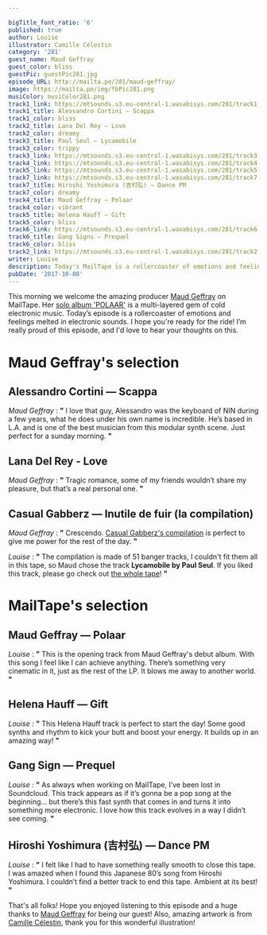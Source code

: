 ```yaml
---

bigTitle_font_ratio: '6'
published: true
author: Louise
illustrator: Camille Célestin
category: '281'
guest_name: Maud Geffray
guest_color: bliss
guestPic: guestPic281.jpg
episode_URL: http://mailta.pe/281/maud-geffray/
image: https://mailta.pe/img/fbPic281.png
musiColor: musiColor281.png
track1_link: https://mtsounds.s3.eu-central-1.wasabisys.com/281/track1.mp3
track1_title: Alessandro Cortini — Scappa
track1_color: bliss
track2_title: Lana Del Rey — Love
track2_color: dreamy
track3_title: Paul Seul — Lycamobile
track3_color: trippy
track3_link: https://mtsounds.s3.eu-central-1.wasabisys.com/281/track3.mp3
track4_link: https://mtsounds.s3.eu-central-1.wasabisys.com/281/track4.mp3
track5_link: https://mtsounds.s3.eu-central-1.wasabisys.com/281/track5.mp3
track7_link: https://mtsounds.s3.eu-central-1.wasabisys.com/281/track7.mp3
track7_title: Hiroshi Yoshimura (吉村弘) — Dance PM
track7_color: dreamy
track4_title: Maud Geffray — Polaar
track4_color: vibrant
track5_title: Helena Hauff — Gift
track5_color: bliss
track6_link: https://mtsounds.s3.eu-central-1.wasabisys.com/281/track6.mp3
track6_title: Gang Signs — Prequel
track6_color: bliss
track2_link: https://mtsounds.s3.eu-central-1.wasabisys.com/281/track2.mp3
writer: Louise
description: Today's MailTape is a rollercoaster of emotions and feelings melted in electronic sounds. I hope you are ready for the ride!
pubDate: '2017-10-08'
---
```

This morning we welcome the amazing producer [Maud Geffray](https://www.facebook.com/maudgeffray75/) on MailTape. Her [solo album 'POLAAR'](https://paneuropeanrecording.bandcamp.com/album/polaar) is a multi-layered gem of cold electronic music. Today’s episode is a rollercoaster of emotions and feelings melted in electronic sounds. I hope you're ready for the ride! I’m really proud of this episode, and I'd love to hear your thoughts on this.

# Maud Geffray's selection

## Alessandro Cortini — Scappa
_Maud Geffray_ : **"** I love that guy, Alessandro was the keyboard of NIN during a few years, what he does under his own name is incredible. He’s based in L.A. and is one of the best musician from this modular synth scene. Just perfect for a sunday morning. **"** 

## Lana Del Rey - Love
_Maud Geffray_ : **"** Tragic romance, some of my friends wouldn’t share my pleasure, but that’s a real personal one. **"** 

## Casual Gabberz — Inutile de fuir (la compilation)
_Maud Geffray_ : **"** Crescendo. [Casual Gabberz's compilation](https://soundcloud.com/casualgabberz/sets/inutile-de-fuir-casual-gabberz-va) is perfect to give me power for the rest of the day. **"** 

_Louise_ :  **"** The compilation is made of 51 banger tracks, I couldn't fit them all in this tape, so Maud chose the track **Lycamobile by Paul Seul**. If you liked this track, please go check out [the whole tape](https://soundcloud.com/casualgabberz/sets/inutile-de-fuir-casual-gabberz-va)! **"** 

# MailTape's selection

## Maud Geffray — Polaar
_Louise_ : **"** This is the opening track from Maud Geffray's debut album. With this song I feel like I can achieve anything. There’s something very cinematic in it, just as the rest of the LP. It blows me away to another world. **"** 

## Helena Hauff — Gift
_Louise_ : **"** This Helena Hauff track is perfect to start the day! Some good synths and rhythm to kick your butt and boost your energy. It builds up in an amazing way! **"** 

## Gang Sign — Prequel
_Louise_ : **"** As always when working on MailTape, I’ve been lost in Soundcloud. This track appears as if it’s gonna be a pop song at the beginning… but there’s this fast synth that comes in and turns it into something more electronic. I love how this track evolves in a way I didn’t see coming. **"** 

## Hiroshi Yoshimura (吉村弘) — Dance PM
_Louise_ : **"** I felt like I had to have something really smooth to close this tape. I was amazed when I found this Japanese 80’s song from Hiroshi Yoshimura. I couldn’t find a better track to end this tape. Ambient at its best! **"** 

That's all folks! Hope you enjoyed listening to this episode and a huge thanks to [Maud Geffray](https://www.facebook.com/maudgeffray75/) for being our guest! Also, amazing artwork is from [Camille Célestin](http://bravocamo.studio/), thank you for this wonderful illustration!
